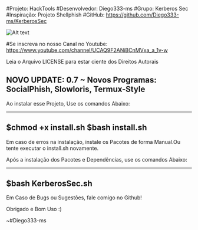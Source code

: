 #Projeto: HackTools
#Desenvolvedor: Diego333-ms
#Grupo: Kerberos Sec
#Inspiração: Projeto Shellphish
#GitHub: https://github.com/Diego333-ms/KerberosSec

![Alt text](/relative/path/to/KerberosSec/scripts/Screenshot_2020-06-27-12-01-18-1.png?raw=true "Imagem")

#Se inscreva no nosso Canal no Youtube: https://www.youtube.com/channel/UCAQ9F2ANiBCnMVxa_a_1v-w

Leia o Arquivo LICENSE para estar ciente dos Direitos Autorais

NOVO UPDATE: 0.7 ~ Novos Programas: SocialPhish, Slowloris, Termux-Style
------------------------------------------------------

Ao instalar esse Projeto, Use os comandos Abaixo:

---------------------
$chmod +x install.sh
$bash install.sh
---------------------

Em caso de erros na instalação, instale os Pacotes de forma Manual.Ou tente executar o install.sh novamente.

Após a instalação dos Pacotes e Dependências, use os comandos Abaixo:

---------------------
$bash KerberosSec.sh
---------------------

Em Caso de Bugs ou Sugestões, fale comigo no Github!

Obrigado e Bom Uso :)

~#Diego333-ms
